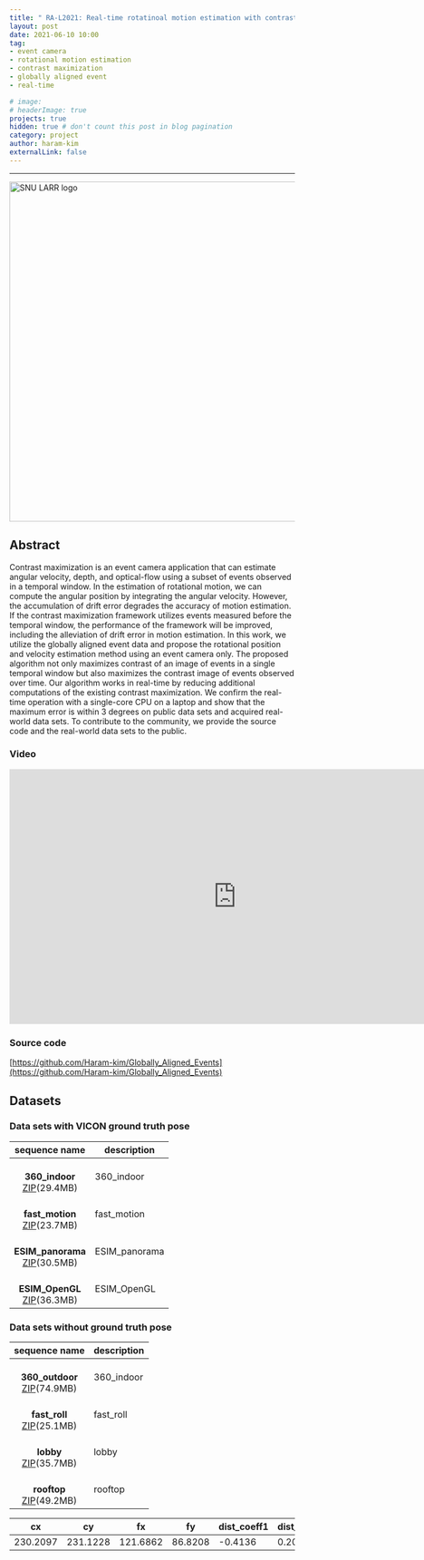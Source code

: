 ```yaml
---
title: " RA-L2021: Real-time rotatinoal motion estimation with contrast maximization over globally aligned events "
layout: post
date: 2021-06-10 10:00
tag: 
- event camera
- rotational motion estimation
- contrast maximization
- globally aligned event
- real-time

# image: 
# headerImage: true
projects: true
hidden: true # don't count this post in blog pagination
category: project
author: haram-kim
externalLink: false
---
```



---


<img src="http://larr.snu.ac.kr/haramkim/SNU_LARR.png" alt="SNU LARR logo" width = "600">

## Abstract
Contrast maximization is an event camera application that can estimate angular velocity, depth, and optical-flow using a subset of events observed in a temporal window. In the estimation of rotational motion, we can compute the angular position by integrating the angular velocity. However, the accumulation of drift error degrades the accuracy of motion estimation. If the contrast maximization framework utilizes events measured before the temporal window, the performance of the framework will be improved, including the alleviation of drift error in motion estimation.
In this work, we utilize the globally aligned event data and propose the rotational position and velocity estimation method using an event camera only. The proposed algorithm not only maximizes contrast of an image of events in a single temporal window but also maximizes the contrast image of events observed over time. Our algorithm works in real-time by reducing additional computations of the existing contrast maximization. We confirm the real-time operation with a single-core CPU on a laptop and show that the maximum error is within 3 degrees on public data sets and acquired real-world data sets.
To contribute to the community, we provide the source code and the real-world data sets to the public.

### Video

<iframe width="800" height="450" src="https://www.youtube.com/embed/wHeyIWEuEg4" frameborder="0" allowfullscreen="1"> </iframe>

### Source code
[https://github.com/Haram-kim/Globally_Aligned_Events](https://github.com/Haram-kim/Globally_Aligned_Events)

## Datasets

### Data sets with VICON ground truth pose

| sequence name | description |
|:-------------:|-------------|
| <br> **360_indoor** <br> [ZIP](https://larr.snu.ac.kr/haramkim/event_dataset/360_indoor.zip)(29.4MB) <br> | 360_indoor |
| <br> **fast_motion** <br> [ZIP](https://larr.snu.ac.kr/haramkim/event_dataset/fast_motion.zip)(23.7MB) <br> | fast_motion |
| <br> **ESIM_panorama** <br> [ZIP](https://larr.snu.ac.kr/haramkim/event_dataset/ESIM_panorama.zip)(30.5MB) <br> | ESIM_panorama |
| <br> **ESIM_OpenGL** <br> [ZIP](https://larr.snu.ac.kr/haramkim/event_dataset/ESIM_OpenGL.zip)(36.3MB) <br> | ESIM_OpenGL |

### Data sets without ground truth pose

| sequence name | description |
|:-------------:|-------------|
| <br> **360_outdoor** <br> [ZIP](https://larr.snu.ac.kr/haramkim/event_dataset/360_indoor.zip)(74.9MB) <br> | 360_indoor |
| <br> **fast_roll** <br> [ZIP](https://larr.snu.ac.kr/haramkim/event_dataset/fast_roll.zip)(25.1MB) <br> |fast_roll |
| <br> **lobby** <br> [ZIP](https://larr.snu.ac.kr/haramkim/event_dataset/lobby.zip)(35.7MB) <br> | lobby |
| <br> **rooftop**  <br> [ZIP](https://larr.snu.ac.kr/haramkim/event_dataset/rooftop.zip)(49.2MB) <br> | rooftop |

| cx | cy | fx | fy | dist_coeff1 | dist_coeff2 |
|----|----|----|----|-------------|-------------|
|230.2097|231.1228|121.6862|86.8208|-0.4136|0.2042|

